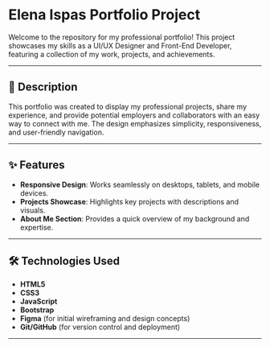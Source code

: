 # Elena Ispas Portfolio Project

Welcome to the repository for my professional portfolio! This project showcases my skills as a UI/UX Designer and Front-End Developer, featuring a collection of my work, projects, and achievements.

---

## 🌟 Description

This portfolio was created to display my professional projects, share my experience, and provide potential employers and collaborators with an easy way to connect with me. The design emphasizes simplicity, responsiveness, and user-friendly navigation.

---

## ✨ Features

- **Responsive Design**: Works seamlessly on desktops, tablets, and mobile devices.
- **Projects Showcase**: Highlights key projects with descriptions and visuals.
- **About Me Section**: Provides a quick overview of my background and expertise.

---

## 🛠️ Technologies Used

- **HTML5**
- **CSS3**
- **JavaScript** 
- **Bootstrap** 
- **Figma** (for initial wireframing and design concepts)
- **Git/GitHub** (for version control and deployment)

---

